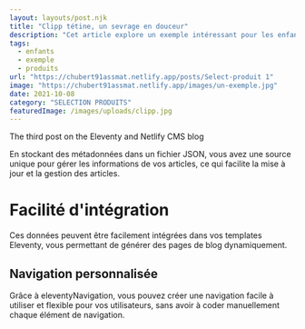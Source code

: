 ```yaml
---
layout: layouts/post.njk
title: "Clipp tétine, un sevrage en douceur"
description: "Cet article explore un exemple intéressant pour les enfants."
tags: 
  - enfants
  - exemple
  - produits
url: "https://chubert91assmat.netlify.app/posts/Select-produit 1"
image: "https://chubert91assmat.netlify.app/images/un-exemple.jpg"
date: 2021-10-08
category: "SELECTION PRODUITS"
featuredImage: /images/uploads/clipp.jpg
---
```




The third post on the Eleventy and Netlify CMS blog

En stockant des métadonnées dans un fichier JSON, vous avez une source unique pour gérer les informations de vos articles, ce qui facilite la mise à jour et la gestion des articles.

# Facilité d'intégration

Ces données peuvent être facilement intégrées dans vos templates Eleventy, vous permettant de générer des pages de blog dynamiquement.

## Navigation personnalisée

Grâce à eleventyNavigation, vous pouvez créer une navigation facile à utiliser et flexible pour vos utilisateurs, sans avoir à coder manuellement chaque élément de navigation.
